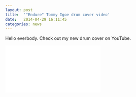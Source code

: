 ```yaml
---
layout: post
title:  '"Endure" Tommy Igoe drum cover video'
date:   2014-04-29 16:11:45
categories: news
---
```

Hello everbody. Check out my new drum cover on YouTube. 


<div class="videowrapper">
<iframe src="//www.youtube.com/embed/YpnSd0R4z98" frameborder="0" allowfullscreen></iframe>
</div>